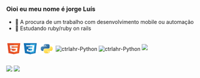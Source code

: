 ### Oioi eu meu nome é jorge Luís



- 🔭 A procura de um trabalho com desenvolvimento mobile ou automação
- 🌱 Estudando ruby/ruby on rails



<div style="display: inline_block"><br>
  <img align="center" alt="ctrlahr-HTML" height="30" width="40" src="https://raw.githubusercontent.com/devicons/devicon/master/icons/html5/html5-original.svg">
  <img align="center" alt="ctrlahr-CSS" height="30" width="40" src="https://raw.githubusercontent.com/devicons/devicon/master/icons/css3/css3-original.svg">
  <img align="center" alt="ctrlahr-Python" height="30" width="40" src="https://raw.githubusercontent.com/devicons/devicon/master/icons/python/python-original.svg">
  <img align="center" alt="ctrlahr-Python" height="30" width="40" src="https://cdn.jsdelivr.net/gh/devicons/devicon@latest/icons/dart/dart-original.svg">
  <img align="center" alt="ctrlahr-Python" height="30" width="40" src="https://cdn.jsdelivr.net/gh/devicons/devicon@latest/icons/flutter/flutter-original.svg">
  <img src="https://cdn.jsdelivr.net/gh/devicons/devicon@latest/icons/ruby/ruby-original.svg" />
</div>

##

<div> 
  <a href="https://www.instagram.com/ctrlahr/" target="_blank"><img src="https://img.shields.io/badge/-Instagram-%23E4405F?style=for-the-badge&logo=instagram&logoColor=white" target="_blank"></a>
  <a href="https://www.linkedin.com/in/jorge-lu%C3%ADs-2578992b9/" target="_blank"><img src="https://img.shields.io/badge/LinkedIn-0077B5?style=for-the-badge&logo=linkedin&logoColor=white" target="_blank"></a> 
  
</div>
